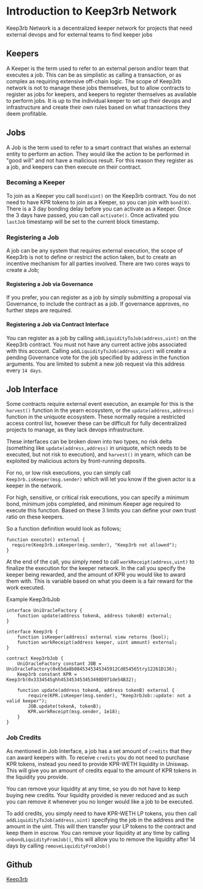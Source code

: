 # Introduction to Keep3rb Network

Keep3rb Network is a decentralized keeper network for projects that need external devops and for external teams to find keeper jobs

## Keepers

A Keeper is the term used to refer to an external person and/or team that executes a job. This can be as simplistic as calling a transaction, or as complex as requiring extensive off-chain logic. The scope of Keep3rb network is not to manage these jobs themselves, but to allow contracts to register as jobs for keepers, and keepers to register themselves as available to perform jobs. It is up to the individual keeper to set up their devops and infrastructure and create their own rules based on what transactions they deem profitable.

## Jobs

A Job is the term used to refer to a smart contract that wishes an external entity to perform an action. They would like the action to be performed in "good will" and not have a malicious result. For this reason they register as a job, and keepers can then execute on their contract.

### Becoming a Keeper

To join as a Keeper you call `bond(uint)` on the Keep3rb contract. You do not need to have KPR tokens to join as a Keeper, so you can join with `bond(0)`. There is a 3 day bonding delay before you can activate as a Keeper. Once the 3 days have passed, you can call `activate()`. Once activated you `lastJob` timestamp will be set to the current block timestamp.

### Registering a Job

A job can be any system that requires external execution, the scope of Keep3rb is not to define or restrict the action taken, but to create an incentive mechanism for all parties involved. There are two cores ways to create a Job;

#### Registering a Job via Governance

If you prefer, you can register as a job by simply submitting a proposal via Governance, to include the contract as a job. If governance approves, no further steps are required.

#### Registering a Job via Contract Interface

You can register as a job by calling `addLiquidityToJob(address,uint)` on the Keep3rb contract. You must not have any current active jobs associated with this account. Calling `addLiquidityToJob(address,uint)` will create a pending Governance vote for the job specified by address in the function arguments. You are limited to submit a new job request via this address every `14 days`.

## Job Interface

Some contracts require external event execution, an example for this is the `harvest()` function in the yearn ecosystem, or the `update(address,address)` function in the uniquote ecosystem. These normally require a restricted access control list, however these can be difficult for fully decentralized projects to manage, as they lack devops infrastructure.

These interfaces can be broken down into two types, no risk delta \(something like `update(address,address)` in uniquote, which needs to be executed, but not risk to execution\), and `harvest()` in yearn, which can be exploited by malicious actors by front-running deposits.

For no, or low risk executions, you can simply call `Keep3rb.isKeeper(msg.sender)` which will let you know if the given actor is a keeper in the network.

For high, sensitive, or critical risk executions, you can specify a minimum bond, minimum jobs completed, and minimum Keeper age required to execute this function. Based on these 3 limits you can define your own trust ratio on these keepers.

So a function definition would look as follows;

```text
function execute() external {
  require(Keep3rb.isKeeper(msg.sender), "Keep3rb not allowed");
}
```

At the end of the call, you simply need to call `workReceipt(address,uint)` to finalize the execution for the keeper network. In the call you specify the keeper being rewarded, and the amount of KPR you would like to award them with. This is variable based on what you deem is a fair reward for the work executed.

Example Keep3rbJob

```text
interface UniOracleFactory {
    function update(address tokenA, address tokenB) external;
}

interface Keep3rb {
    function isKeeper(address) external view returns (bool);
    function workReceipt(address keeper, uint amount) external;
}

contract Keep3rbJob {
    UniOracleFactory constant JOB = UniOracleFactory(0x65da8b0845345345345912Cd854565try12261D136);
    Keep3rb constant KPR = Keep3rb(0x3334545ghh453453453453498D971de54B32);

    function update(address tokenA, address tokenB) external {
        require(KPR.isKeeper(msg.sender), "Keep3rbJob::update: not a valid keeper");
        JOB.update(tokenA, tokenB);
        KPR.workReceipt(msg.sender, 1e18);
    }
}
```

### Job Credits

As mentioned in Job Interface, a job has a set amount of `credits` that they can award keepers with. To receive `credits` you do not need to purchase KPR tokens, instead you need to provide KPR-WETH liquidity in Uniswap. This will give you an amount of credits equal to the amount of KPR tokens in the liquidity you provide.

You can remove your liquidity at any time, so you do not have to keep buying new credits. Your liquidity provided is never reduced and as such you can remove it whenever you no longer would like a job to be executed.

To add credits, you simply need to have KPR-WETH LP tokens, you then call `addLiquidityToJob(address,uint)` specifying the job in the address and the amount in the uint. This will then transfer your LP tokens to the contract and keep them in escrow. You can remove your liquidity at any time by calling `unbondLiquidityFromJob()`, this will allow you to remove the liquidity after 14 days by calling `removeLiquidityFromJob()`

## Github

[Keep3rb](https://github.com/keep3rb-network/keep3rb-core)

